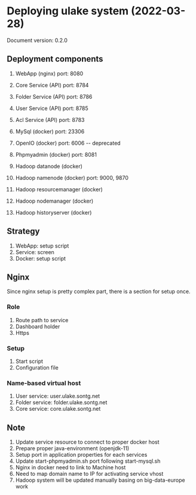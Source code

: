 # Deploying ulake system (2022-03-28)

Document version: 0.2.0

## Deployment components

1. WebApp (nginx)                   port: 8080
2. Core Service (API)               port: 8784
3. Folder Service (API)             port: 8786
4. User Service (API)               port: 8785
5. Acl Service (API)                port: 8783
6. MySql (docker)                   port: 23306
7. OpenIO (docker)                  port: 6006 -- deprecated
8. Phpmyadmin (docker)              port: 8081

8. Hadoop datanode (docker)
9. Hadoop namenode (docker)         port: 9000, 9870
10. Hadoop resourcemanager (docker)
11. Hadoop nodemanager (docker)
12. Hadoop historyserver (docker)

## Strategy

1. WebApp: setup script
2. Service: screen
3. Docker: setup script

## Nginx

Since nginx setup is pretty complex part, there is a section for setup once.

### Role

1. Route path to service
2. Dashboard holder
3. Https

### Setup

1. Start script
2. Configuration file

### Name-based virtual host

1. User service: user.ulake.sontg.net
2. Folder service: folder.ulake.sontg.net
3. Core service: core.ulake.sontg.net

## Note

1. Update service resource to connect to proper docker host
2. Prepare proper java-environment (openjdk-11)
3. Setup port in application properties for each services
4. Update start-phpmyadmin.sh port following start-mysql.sh
5. Nginx in docker need to link to Machine host
6. Need to map domain name to IP for activating service vhost
7. Hadoop system will be updated manually basing on big-data-europe work
